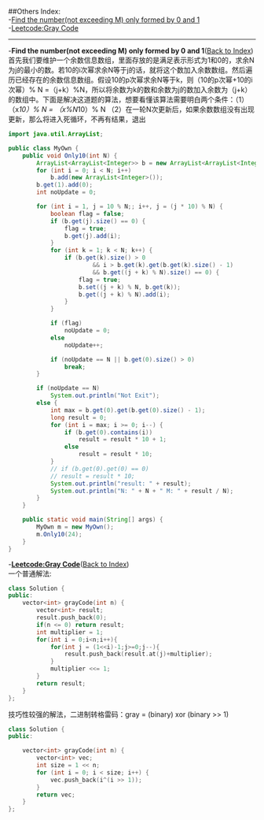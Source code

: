 ##Others
<a name="AnchorIndex" id="AnchorIndex"></a>
Index:  
-[Find the number(not exceeding M) only formed by 0 and 1](#Anchor1)  
-[Leetcode:Gray Code](#Anchor2)  

-------
<a name="Anchor1" id="Anchor1"></a>
-**Find the number(not exceeding M) only formed by 0 and 1**([Back to Index](#AnchorIndex))    
首先我们要维护一个余数信息数组，里面存放的是满足表示形式为1和0的，求余N为j的最小的数。若10的i次幂求余N等于j的话，就将这个数加入余数数组。然后遍历已经存在的余数信息数组。假设10的p次幂求余N等于k，则（10的p次幂+10的i次幂）% N =（j+k）%N，所以将余数为k的数和余数为j的数加入余数为（j+k）的数组中。下面是解决这道题的算法，想要看懂该算法需要明白两个条件：（1）（x*10）% N = （x%N*10）% N  （2）在一轮N次更新后，如果余数数组没有出现更新，那么将进入死循环，不再有结果，退出  
```java
import java.util.ArrayList;

public class MyOwn {
	public void Only10(int N) {
		ArrayList<ArrayList<Integer>> b = new ArrayList<ArrayList<Integer>>();
		for (int i = 0; i < N; i++)
			b.add(new ArrayList<Integer>());
		b.get(1).add(0);
		int noUpdate = 0;

		for (int i = 1, j = 10 % N;; i++, j = (j * 10) % N) {
			boolean flag = false;
			if (b.get(j).size() == 0) {
				flag = true;
				b.get(j).add(i);
			}
			for (int k = 1; k < N; k++) {
				if (b.get(k).size() > 0
						&& i > b.get(k).get(b.get(k).size() - 1)
						&& b.get((j + k) % N).size() == 0) {
					flag = true;
					b.set((j + k) % N, b.get(k));
					b.get((j + k) % N).add(i);
				}
			}

			if (flag)
				noUpdate = 0;
			else
				noUpdate++;

			if (noUpdate == N || b.get(0).size() > 0)
				break;
		}

		if (noUpdate == N)
			System.out.println("Not Exit");
		else {
			int max = b.get(0).get(b.get(0).size() - 1);
			long result = 0;
			for (int i = max; i >= 0; i--) {
				if (b.get(0).contains(i))
					result = result * 10 + 1;
				else
					result = result * 10;
			}
			// if (b.get(0).get(0) == 0)
			// result = result * 10;
			System.out.println("result: " + result);
			System.out.println("N: " + N + " M: " + result / N);
		}
	}

	public static void main(String[] args) {
		MyOwn m = new MyOwn();
		m.Only10(24);
	}
}
``` 

<a name="Anchor2" id="Anchor2"></a>
-**[Leetcode:Gray Code](http://oj.leetcode.com/problems/gray-code/)**([Back to Index](#AnchorIndex))   
一个普通解法:
```cpp
class Solution {
public:
    vector<int> grayCode(int n) {
        vector<int> result;
        result.push_back(0);
        if(n <= 0) return result;
        int multiplier = 1;
        for(int i = 0;i<n;i++){
            for(int j = (1<<i)-1;j>=0;j--){
                result.push_back(result.at(j)+multiplier);
            }
            multiplier <<= 1;
        }
        return result;
    }
};
```
技巧性较强的解法，二进制转格雷码：gray = (binary) xor (binary >> 1)  
```cpp
class Solution {
public:

    vector<int> grayCode(int n) {
        vector<int> vec;
        int size = 1 << n;
        for (int i = 0; i < size; i++) {
            vec.push_back(i^(i >> 1));
        }
        return vec;
    }
};
```